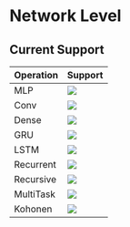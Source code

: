 # Network Level

## Current Support

Operation | Support
------------ | -------------
MLP | ![](https://raw.githubusercontent.com/snownz/Virtual-Intelligence/Git/Info/images/ok.png)
Conv | ![](https://raw.githubusercontent.com/snownz/Virtual-Intelligence/Git/Info/images/not.png)
Dense | ![](https://raw.githubusercontent.com/snownz/Virtual-Intelligence/Git/Info/images/ok.png)
GRU | ![](https://raw.githubusercontent.com/snownz/Virtual-Intelligence/Git/Info/images/not.png)
LSTM | ![](https://raw.githubusercontent.com/snownz/Virtual-Intelligence/Git/Info/images/ok.png)
Recurrent | ![](https://raw.githubusercontent.com/snownz/Virtual-Intelligence/Git/Info/images/ok.png)
Recursive | ![](https://raw.githubusercontent.com/snownz/Virtual-Intelligence/Git/Info/images/ok.png)
MultiTask | ![](https://raw.githubusercontent.com/snownz/Virtual-Intelligence/Git/Info/images/ok.png)
Kohonen | ![](https://raw.githubusercontent.com/snownz/Virtual-Intelligence/Git/Info/images/not.png)